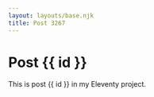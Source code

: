 ```yaml
---
layout: layouts/base.njk
title: Post 3267
---
```


# Post {{ id }}

This is post {{ id }} in my Eleventy project.
